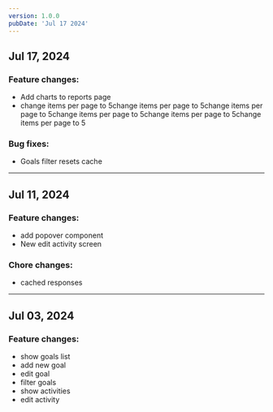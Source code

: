 ```yaml
---
version: 1.0.0
pubDate: 'Jul 17 2024'
---
```


## Jul 17, 2024

### Feature changes:

- Add charts to reports page
- change items per page to 5change items per page to 5change items per page to 5change items per page to 5change items per page to 5change items per page to 5

### Bug fixes:

- Goals filter resets cache

---

## Jul 11, 2024

### Feature changes:

- add popover component
- New edit activity screen

### Chore changes:

- cached responses

---

## Jul 03, 2024

### Feature changes:

- show goals list
- add new goal
- edit goal
- filter goals
- show activities
- edit activity
